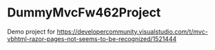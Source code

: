# DummyMvcFw462Project
Demo project for https://developercommunity.visualstudio.com/t/mvc-vbhtml-razor-pages-not-seems-to-be-recognized/1521444

